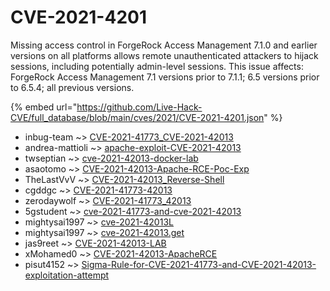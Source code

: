 # CVE-2021-4201

Missing access control in ForgeRock Access Management 7.1.0 and earlier versions on all platforms allows remote unauthenticated attackers to hijack sessions, including potentially admin-level sessions. This issue affects: ForgeRock Access Management 7.1 versions prior to 7.1.1; 6.5 versions prior to 6.5.4; all previous versions.

{% embed url="https://github.com/Live-Hack-CVE/full_database/blob/main/cves/2021/CVE-2021-4201.json" %}


* inbug-team ~> [CVE-2021-41773_CVE-2021-42013](https://www.alice-snow.ru/2021/database/cve-2021-4201/cve-2021-41773_cve-2021-42013-inbug-team)
* andrea-mattioli ~> [apache-exploit-CVE-2021-42013](https://www.alice-snow.ru/2021/database/cve-2021-4201/apache-exploit-cve-2021-42013-andrea-mattioli)
* twseptian ~> [cve-2021-42013-docker-lab](https://www.alice-snow.ru/2021/database/cve-2021-4201/cve-2021-42013-docker-lab-twseptian)
* asaotomo ~> [CVE-2021-42013-Apache-RCE-Poc-Exp](https://www.alice-snow.ru/2021/database/cve-2021-4201/cve-2021-42013-apache-rce-poc-exp-asaotomo)
* TheLastVvV ~> [CVE-2021-42013_Reverse-Shell](https://www.alice-snow.ru/2021/database/cve-2021-4201/cve-2021-42013_reverse-shell-thelastvvv)
* cgddgc ~> [CVE-2021-41773-42013](https://www.alice-snow.ru/2021/database/cve-2021-4201/cve-2021-41773-42013-cgddgc)
* zerodaywolf ~> [CVE-2021-41773_42013](https://www.alice-snow.ru/2021/database/cve-2021-4201/cve-2021-41773_42013-zerodaywolf)
* 5gstudent ~> [cve-2021-41773-and-cve-2021-42013](https://www.alice-snow.ru/2021/database/cve-2021-4201/cve-2021-41773-and-cve-2021-42013-5gstudent)
* mightysai1997 ~> [cve-2021-42013L](https://www.alice-snow.ru/2021/database/cve-2021-4201/cve-2021-42013l-mightysai1997)
* mightysai1997 ~> [cve-2021-42013.get](https://www.alice-snow.ru/2021/database/cve-2021-4201/cve-2021-42013.get-mightysai1997)
* jas9reet ~> [CVE-2021-42013-LAB](https://www.alice-snow.ru/2021/database/cve-2021-4201/cve-2021-42013-lab-jas9reet)
* xMohamed0 ~> [CVE-2021-42013-ApacheRCE](https://www.alice-snow.ru/2021/database/cve-2021-4201/cve-2021-42013-apacherce-xmohamed0)
* pisut4152 ~> [Sigma-Rule-for-CVE-2021-41773-and-CVE-2021-42013-exploitation-attempt](https://www.alice-snow.ru/2021/database/cve-2021-4201/sigma-rule-for-cve-2021-41773-and-cve-2021-42013-exploitation-attempt-pisut4152)